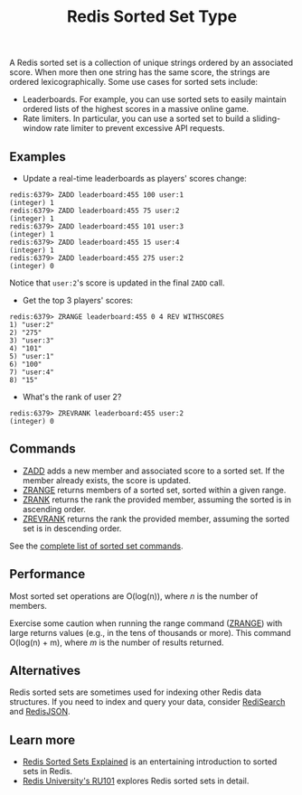 ﻿---
title: "Redis Sorted Set Type"
linkTitle: "Sorted sets"
weight: 1
description: >
    Introduction to the Redis Sorted Set data type
---

A Redis sorted set is a collection of unique strings ordered by an associated score. When more then one string has the same score, the strings are ordered lexicographically. Some use cases for sorted sets include:

* Leaderboards. For example, you can use sorted sets to easily maintain  ordered lists of the highest scores in a massive online game.
* Rate limiters. In particular, you can use a sorted set to build a sliding-window rate limiter to prevent excessive API requests.

## Examples

* Update a real-time leaderboards as players' scores change:
```
redis:6379> ZADD leaderboard:455 100 user:1
(integer) 1
redis:6379> ZADD leaderboard:455 75 user:2
(integer) 1
redis:6379> ZADD leaderboard:455 101 user:3
(integer) 1
redis:6379> ZADD leaderboard:455 15 user:4
(integer) 1
redis:6379> ZADD leaderboard:455 275 user:2
(integer) 0
```

Notice that `user:2`'s score is updated in the final `ZADD` call.

* Get the top 3 players' scores:
```
redis:6379> ZRANGE leaderboard:455 0 4 REV WITHSCORES
1) "user:2"
2) "275"
3) "user:3"
4) "101"
5) "user:1"
6) "100"
7) "user:4"
8) "15"
```

* What's the rank of user 2?
```
redis:6379> ZREVRANK leaderboard:455 user:2
(integer) 0
```

## Commands

* [ZADD](/commands/zadd) adds a new member and associated score to a sorted set. If the member already exists, the score is updated.
* [ZRANGE](/commands/zrange) returns members of a sorted set, sorted within a given range.
* [ZRANK](/commands/zrank) returns the rank the provided member, assuming the sorted is in ascending order.
* [ZREVRANK](/commands/zrank) returns the rank the provided member, assuming the sorted set is in descending order.
 
See the [complete list of sorted set commands](https://redis.io/commands/?group=sorted-set).

## Performance

Most sorted set operations are O(log(n)), where _n_ is the number of members.

Exercise some caution when running the range command ([ZRANGE](/commands/zrange)) with large returns values (e.g., in the tens of thousands or more). This command O(log(n) + m), where _m_ is the number of results returned. 

## Alternatives

Redis sorted sets are sometimes used for indexing other Redis data structures. If you need to index and query your data, consider [RediSearch](/docs/stack/search) and [RedisJSON](/docs/stack/json).

## Learn more

* [Redis Sorted Sets Explained](https://www.youtube.com/watch?v=MUKlxdBQZ7g) is an entertaining introduction to sorted sets in Redis.
* [Redis University's RU101](https://university.redis.com/courses/ru101/) explores Redis sorted sets in detail.
